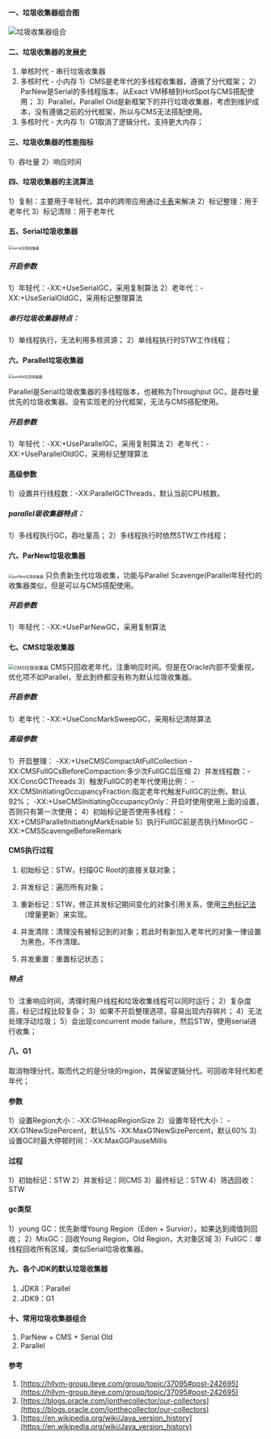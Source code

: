 #### 一、垃圾收集器组合图
![垃圾收集器组合](../../src/main/resources/picture/1240-20210115023735966.png)

#### 二、垃圾收集器的发展史

1. 单核时代 - 串行垃圾收集器
2. 多核时代 - 小内存
1）CMS是老年代的多线程收集器，遵循了分代框架；
2）ParNew是Serial的多线程版本，从Exact VM移植到HotSpot与CMS搭配使用；
3）Parallel，Parallel Old是新框架下的并行垃圾收集器，考虑到维护成本，没有遵循之前的分代框架，所以与CMS无法搭配使用。
2. 多核时代 - 大内存
1）G1取消了逻辑分代，支持更大内存；
#### 三、垃圾收集器的性能指标
1）吞吐量
2）响应时间
#### 四、垃圾收集器的主流算法
1）复制：主要用于年轻代，其中的跨带应用通过[卡表](https://www.jianshu.com/p/3c76ab930097)来解决
2）标记整理：用于老年代
3）标记清除：用于老年代
#### 五、Serial垃圾收集器
<img src="../../src/main/resources/picture/1240-20210115023735563.png" alt="serial垃圾收集器" style="zoom:50%;" />

##### 开启参数
1）年轻代：-XX:+UseSerialGC，采用复制算法
2）老年代：-XX:+UseSerialOldGC，采用标记整理算法
##### 串行垃圾收集器特点：
1）单线程执行，无法利用多核资源；
2）单线程执行时STW工作线程；

#### 六、Parallel垃圾收集器
<img src="../../src/main/resources/picture/1240-20210115023735693.png" alt="parallel垃圾收集器" style="zoom:50%;" />

Parallel是Serial垃圾收集器的多线程版本，也被称为Throughput GC，是吞吐量优先的垃圾收集器。没有实现老的分代框架，无法与CMS搭配使用。
##### 开启参数
1）年轻代：-XX:+UseParallelGC，采用复制算法
2）老年代：-XX:+UseParallelOldGC，采用标记整理算法
#### 高级参数
1）设置并行线程数：-XX:ParallelGCThreads，默认当前CPU核数。
##### parallel圾收集器特点：
1）多线程执行GC，吞吐量高；
2）多线程执行时依然STW工作线程；

#### 六、ParNew垃圾收集器
<img src="../../src/main/resources/picture/1240-20210115023735693.png" alt="parNew垃圾收集器" style="zoom:50%;" />
只负责新生代垃圾收集，功能与Parallel Scavenge(Parallel年轻代)的收集器类似，但是可以与CMS搭配使用。

##### 开启参数
1）年轻代：-XX:+UseParNewGC，采用复制算法
#### 七、CMS垃圾收集器
<img src="../../src/main/resources/picture/1240-20210115023735960.png" alt="CMS垃圾收集器" style="zoom:67%;" />
CMS只回收老年代，注重响应时间。但是在Oracle内部不受重视，优化项不如Parallel，至此到终都没有称为默认垃圾收集器。

##### 开启参数
1）老年代：-XX:+UseConcMarkSweepGC，采用标记清除算法
##### 高级参数
1）开启整理：
-XX:+UseCMSCompactAtFullCollection
-XX:CMSFullGCsBeforeCompaction:多少次FullGC后压缩
2）并发线程数：-XX:ConcGCThreads
3）触发FullGC的老年代使用比例：
-XX:CMSInitiatingOccupancyFraction:指定老年代触发FullGC的比例，默认92%；
-XX:+UseCMSInitiatingOccupancyOnly：开启时使用使用上面的设置，否则只有第一次使用；
4）初始标记是否使用多线程：
-XX:+CMSParallelInitiatingMarkEnable
5）执行FullGC前是否执行MinorGC
-XX:+CMSScavengeBeforeRemark
#### CMS执行过程
1. 初始标记：STW，扫描GC Root的直接关联对象；
1. 并发标记：遍历所有对象；
1. 重新标记：STW，修正并发标记期间变化的对象引用关系，使用[三色标记法](https://www.jianshu.com/p/56a35d537336)（增量更新）来实现。

1. 并发清除：清理没有被标记到的对象；若此时有新加入老年代的对象一律设置为黑色，不作清理。
1. 并发重置：重置标记状态；
##### 特点
1）注重响应时间，清理时用户线程和垃圾收集线程可以同时运行；
2）复杂度高，标记过程比较复杂；
3）如果不开启整理选项，容易出现内存碎片；
4）无法处理浮动垃圾；
5）会出现concurrent mode failure，然后STW，使用serial进行收集；
#### 八、G1
取消物理分代，取而代之的是分块的region，其保留逻辑分代。可回收年轻代和老年代；
#### 参数
1）设置Region大小：-XX:G1HeapRegionSize
2）设置年轻代大小：
-XX:G1NewSizePercent，默认5%
-XX:MaxG1NewSizePercent，默认60%
3）设置GC时最大停顿时间：-XX:MaxGGPauseMillis
#### 过程
1）初始标记：STW
2）并发标记：同CMS
3）最终标记：STW
4）筛选回收：STW
#### gc类型
1）young GC：优先新增Young Region（Eden + Survior），如果达到阈值则回收；
2）MixGC：回收Young Region，Old Region，大对象区域
3）FullGC：单线程回收所有区域，类似Serial垃圾收集器。
#### 九、各个JDK的默认垃圾收集器
1. JDK8：Parallel
1. JDK9：G1
#### 十、常用垃圾收集器组合
1. ParNew + CMS + Serial Old
2. Parallel

#### 参考

1. [https://hllvm-group.iteye.com/group/topic/37095#post-242695](https://hllvm-group.iteye.com/group/topic/37095#post-242695)
2. [https://blogs.oracle.com/jonthecollector/our-collectors](https://blogs.oracle.com/jonthecollector/our-collectors)
3. [https://en.wikipedia.org/wiki/Java_version_history](https://en.wikipedia.org/wiki/Java_version_history)